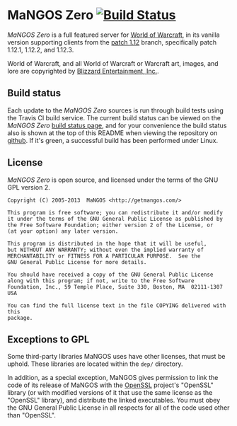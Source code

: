 MaNGOS Zero [![Build Status](https://travis-ci.org/mangoszero/server.png)](https://travis-ci.org/mangoszero/server)
===========
*MaNGOS Zero* is a full featured server for [World of Warcraft][2], in its vanilla
version supporting clients from the [patch 1.12][50] branch, specifically patch
1.12.1, 1.12.2, and 1.12.3.

World of Warcraft, and all World of Warcraft or Warcraft art, images, and lore are
copyrighted by [Blizzard Entertainment, Inc.][1].

Build status
------------
Each update to the *MaNGOS Zero* sources is run through build tests using the
Travis CI build service. The current build status can be viewed on the *MaNGOS Zero*
[build status page][114], and for your convenience the build status also is shown
at the top of this README when viewing the repository on [github][111]. If it's
green, a successful build has been performed under Linux.

License
-------
*MaNGOS Zero* is open source, and licensed under the terms of the GNU GPL version 2.

	Copyright (C) 2005-2013  MaNGOS <http://getmangos.com/>

	This program is free software; you can redistribute it and/or modify
	it under the terms of the GNU General Public License as published by
	the Free Software Foundation; either version 2 of the License, or
	(at your option) any later version.

	This program is distributed in the hope that it will be useful,
	but WITHOUT ANY WARRANTY; without even the implied warranty of
	MERCHANTABILITY or FITNESS FOR A PARTICULAR PURPOSE.  See the
	GNU General Public License for more details.

	You should have received a copy of the GNU General Public License
	along with this program; if not, write to the Free Software
	Foundation, Inc., 59 Temple Place, Suite 330, Boston, MA  02111-1307  USA

	You can find the full license text in the file COPYING delivered with this
	package.

Exceptions to GPL
-----------------
Some third-party libraries MaNGOS uses have other licenses, that must be
uphold.  These libraries are located within the `dep/` directory.

In addition, as a special exception, MaNGOS gives permission to link the code
of its release of MaNGOS with the [OpenSSL][10] project's "OpenSSL" library
(or with modified versions of it that use the same license as the "OpenSSL"
library), and distribute the linked executables. You must obey the GNU
General Public License in all respects for all of the code used other than
"OpenSSL".


[1]: http://blizzard.com/ "Blizzard Entertainment Inc. · we love you!"
[2]: http://battle.net/wow/ "World of Warcraft"

[10]: http://www.openssl.org/ "OpenSSL"

[50]: http://www.wowpedia.org/Patch_1.12.0 "Vanilla WoW · Patch 1.12.0 release notes"

[100]: http://getmangos.com/ "MaNGOS Community Project Website"
[101]: http://community.getmangos.co.uk/ "MaNGOS Community Discussion Forums"

[110]: http://github.com/mangoszero "MaNGOS Zero · github organization"
[111]: http://github.com/mangoszero/server "MaNGOS Zero · server repository"
[112]: http://github.com/mangoszero/scripts "MaNGOS Zero · script extensions repository"
[113]: http://github.com/mangoszero/database "MaNGOS Zero · content database repository"
[114]: https://travis-ci.org/mangoszero/server/ "MaNGOS Zero · build status"

[201]: http://www.microsoft.com/express/ "Visual Studio Express · free, limited edition"
[202]: http://gcc.gnu.org/ "GCC"
[203]: http://clang.llvm.org/ "Clang"

[251]: http://www.cmake.org/ "CMake · Cross Platform Make"
